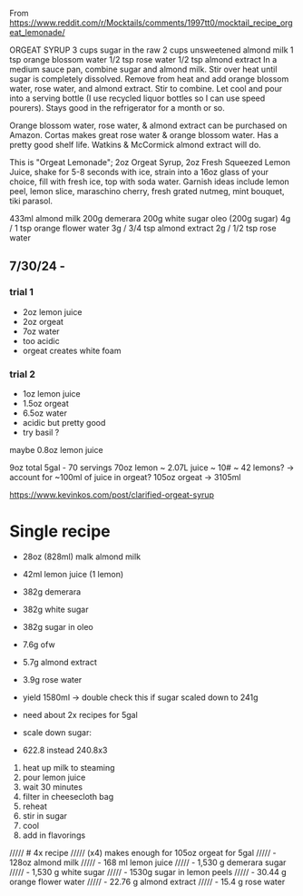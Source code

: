 From https://www.reddit.com/r/Mocktails/comments/1997tt0/mocktail_recipe_orgeat_lemonade/




ORGEAT SYRUP 3 cups sugar in the raw 2 cups unsweetened almond milk 1 tsp orange blossom water 1/2 tsp rose water 1/2 tsp almond extract In a medium sauce pan, combine sugar and almond milk. Stir over heat until sugar is completely dissolved. Remove from heat and add orange blossom water, rose water, and almond extract. Stir to combine. Let cool and pour into a serving bottle (I use recycled liquor bottles so I can use speed pourers). Stays good in the refrigerator for a month or so.

Orange blossom water, rose water, & almond extract can be purchased on Amazon. Cortas makes great rose water & orange blossom water. Has a pretty good shelf life. Watkins & McCormick almond extract will do.


This is "Orgeat Lemonade"; 2oz Orgeat Syrup, 2oz Fresh Squeezed Lemon Juice, shake for 5-8 seconds with ice, strain into a 16oz glass of your choice, fill with fresh ice, top with soda water. Garnish ideas include lemon peel, lemon slice, maraschino cherry, fresh grated nutmeg, mint bouquet, tiki parasol.


433ml almond milk
200g demerara
200g white sugar
oleo (200g sugar)
4g / 1 tsp orange flower water
3g / 3/4 tsp almond extract
2g / 1/2 tsp  rose water

7/30/24 -
---
### trial 1
- 2oz lemon juice
- 2oz orgeat
- 7oz water
- too acidic
- orgeat creates white foam

### trial 2
- 1oz lemon juice
- 1.5oz orgeat
- 6.5oz water
- acidic but pretty good
- try basil ?

maybe 0.8oz lemon juice


9oz total
5gal - 70 servings
70oz lemon ~ 2.07L juice ~ 10# ~ 42 lemons?
-> account for ~100ml of juice in orgeat?
105oz orgeat -> 3105ml


https://www.kevinkos.com/post/clarified-orgeat-syrup
# Single recipe
- 28oz (828ml) malk almond milk
- 42ml lemon juice (1 lemon)
- 382g demerara
- 382g white sugar
- 382g sugar in oleo
- 7.6g ofw
- 5.7g almond extract
- 3.9g rose water

- yield 1580ml -> double check this if sugar scaled down to 241g

- need about 2x recipes for 5gal
- scale down sugar:
- 622.8 instead
240.8x3

1. heat up milk to steaming
2. pour lemon juice
3. wait 30 minutes
4. filter in cheesecloth bag
5. reheat
6. stir in sugar
7. cool
8. add in flavorings



///// # 4x recipe
///// (x4) makes enough for 105oz orgeat for 5gal
///// - 128oz almond milk
///// - 168 ml lemon juice
///// - 1,530 g demerara sugar
///// - 1,530 g white sugar
///// - 1530g sugar in lemon peels
///// - 30.44 g orange flower water
///// - 22.76 g almond extract
///// - 15.4 g rose water

